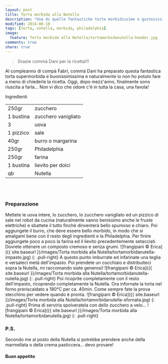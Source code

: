 ```yaml
---
layout: post
title: Torta morbida alla Nutella
description: "Una di quelle fantastiche torte morbidissime e gustosissime!"
modified: 2014-08-18
tags: [torta, nutella, morbida, philadelphia]
image:
  feature: Torta morbida alla Nutella/tortamorbidanutella-header.jpg
comments: true
share: true
---
```


> Grazie commà Dani per la ricetta!!!

Al compleanno di compà Fabri, commà Dani ha preparato questa fantastica torta supermorbida e buonissimissima e naturalmente io non ho potuto fare a meno di chiederle la ricetta. Oggi, dopo mezz'anno, finalmente sono riuscita a farla... Non vi dico che odore c'è in tutta la casa, una favola! 


<div class="ingredients">
  <div class="ingredients-title">Ingredienti</div>
  <table>
    <tbody>
      <tr>
        <td>250gr</td>
        <td>zucchero</td>
      </tr>
      <tr>
        <td>1 bustina</td>
        <td>zucchero vanigliato</td>
      </tr>
      <tr>
        <td>3</td>
        <td>uova</td>
      </tr>
      <tr>
        <td>1 pizzico</td>
        <td>sale</td>
      </tr>
      <tr>
        <td>40gr</td>
        <td>burro o margarina</td>
      </tr>
      <tr>
        <td>250gr</td>
        <td>Philadelphia</td>
      </tr>
      <tr>
        <td>250gr</td>
        <td>farina</td>
      </tr>
      <tr>
        <td>1 bustina</td>
        <td>lievito per dolci</td>
      </tr>
      <tr>
        <td>qb</td>
        <td>Nutella</td>
      </tr>
    </tbody>
  </table>
  <br></br>
</div>


<h3>
  <font color="grey">
    <i class="icon-cogs"></i>
  </font> Preparazione
</h3>

Mettete le uova intere, lo zucchero, lo zucchero vanigliato ed un pizzico di sale nel robot da cucina (naturalmente vanno benissimo anche le fruste elettriche) e sbattete il tutto finché dinventerà bello spumoso e chiaro. Poi aggiungete il burro, che deve essere bello morbido, in modo che si amalgami bene con il resto degli ingredienti e la Philadelphia. Per finire aggiungete poco a poco la farina ed il lievito precedentemente setacciati. Dovrete ottenere un composto cremoso e senza grumi.
![frangipani © Erica]({{ site.baseurl }}/images/Torta morbida alla Nutella/tortamorbidanutella-impasto.jpg)
{: .pull-right}
A questo punto imburrate ed infarinate una teglia e versateci metà dell'impasto. Poi prendete un cucchiaio e distribuiteci sopra la Nutella, mi raccomando siate generosi!
![frangipani © Erica]({{ site.baseurl }}/images/Torta morbida alla Nutella/tortamorbidanutella-nutella.jpg)
{: .pull-right}
Poi ricoprite completamente con il resto dell'impasto, ricoprendo completamente la Nutella. Ora infornate la torta nel forno preriscaldato a  180°C per ca. 40min. Come sempre fate la prova stecchino per vedere quando è pronta.
![frangipani © Erica]({{ site.baseurl }}/images/Torta morbida alla Nutella/tortamorbidanutella-sfornata.jpg)
{: .pull-right}
Prima di servirla spolveratela con dello zucchero a velo...
![frangipani © Erica]({{ site.baseurl }}/images/Torta morbida alla Nutella/tortamorbidanutella.jpg)
{: .pull-right}

<h3>
  <font color="#FFCC00">
    <i class="icon-lightbulb"></i>
  </font> P.S.
</h3>

Secondo me al posto della Nutella si potrebbe prendere anche della marmellata o della crema pasticcera... devo provare!

<h4>Buon appetito
  <font color="red">
    <i class="icon-smile"></i>
  </font>
</h4>
